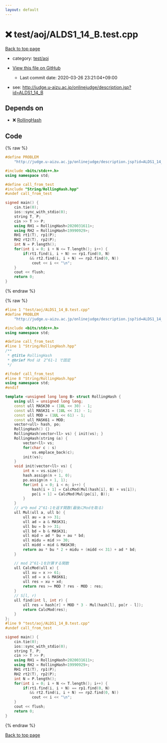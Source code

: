 ```yaml
---
layout: default
---
```


<!-- mathjax config similar to math.stackexchange -->
<script type="text/javascript" async
  src="https://cdnjs.cloudflare.com/ajax/libs/mathjax/2.7.5/MathJax.js?config=TeX-MML-AM_CHTML">
</script>
<script type="text/x-mathjax-config">
  MathJax.Hub.Config({
    TeX: { equationNumbers: { autoNumber: "AMS" }},
    tex2jax: {
      inlineMath: [ ['$','$'] ],
      processEscapes: true
    },
    "HTML-CSS": { matchFontHeight: false },
    displayAlign: "left",
    displayIndent: "2em"
  });
</script>

<script type="text/javascript" src="https://cdnjs.cloudflare.com/ajax/libs/jquery/3.4.1/jquery.min.js"></script>
<script src="https://cdn.jsdelivr.net/npm/jquery-balloon-js@1.1.2/jquery.balloon.min.js" integrity="sha256-ZEYs9VrgAeNuPvs15E39OsyOJaIkXEEt10fzxJ20+2I=" crossorigin="anonymous"></script>
<script type="text/javascript" src="../../../assets/js/copy-button.js"></script>
<link rel="stylesheet" href="../../../assets/css/copy-button.css" />


# :x: test/aoj/ALDS1_14_B.test.cpp

<a href="../../../index.html">Back to top page</a>

* category: <a href="../../../index.html#0d0c91c0cca30af9c1c9faef0cf04aa9">test/aoj</a>
* <a href="{{ site.github.repository_url }}/blob/master/test/aoj/ALDS1_14_B.test.cpp">View this file on GitHub</a>
    - Last commit date: 2020-03-26 23:21:04+09:00


* see: <a href="http://judge.u-aizu.ac.jp/onlinejudge/description.jsp?id=ALDS1_14_B">http://judge.u-aizu.ac.jp/onlinejudge/description.jsp?id=ALDS1_14_B</a>


## Depends on

* :x: <a href="../../../library/String/RollingHash.hpp.html">RollingHash</a>


## Code

<a id="unbundled"></a>
{% raw %}
```cpp
#define PROBLEM                                                                \
    "http://judge.u-aizu.ac.jp/onlinejudge/description.jsp?id=ALDS1_14_B"

#include <bits/stdc++.h>
using namespace std;

#define call_from_test
#include "String/RollingHash.hpp"
#undef call_from_test

signed main() {
    cin.tie(0);
    ios::sync_with_stdio(0);
    string T, P;
    cin >> T >> P;
    using RH1 = RollingHash<2020031611>;
    using RH2 = RollingHash<19990929>;
    RH1 rt1(T), rp1(P);
    RH2 rt2(T), rp2(P);
    int N = P.length();
    for(int i = 0; i + N <= T.length(); i++) {
        if(rt1.find(i, i + N) == rp1.find(0, N)
           && rt2.find(i, i + N) == rp2.find(0, N))
            cout << i << "\n";
    }
    cout << flush;
    return 0;
}
```
{% endraw %}

<a id="bundled"></a>
{% raw %}
```cpp
#line 1 "test/aoj/ALDS1_14_B.test.cpp"
#define PROBLEM                                                                \
    "http://judge.u-aizu.ac.jp/onlinejudge/description.jsp?id=ALDS1_14_B"

#include <bits/stdc++.h>
using namespace std;

#define call_from_test
#line 1 "String/RollingHash.hpp"
/**
 * @title RollingHash
 * @brief Mod は　2^61-1 で固定
 */

#ifndef call_from_test
#line 8 "String/RollingHash.hpp"
using namespace std;
#endif

template <unsigned long long B> struct RollingHash {
    using ull = unsigned long long;
    const ull MASK30 = (1UL << 30) - 1;
    const ull MASK31 = (1UL << 31) - 1;
    const ull MOD = (1UL << 61) - 1;
    const ull MASK61 = MOD;
    vector<ull> hash, po;
    RollingHash() {}
    RollingHash(vector<ll> vs) { init(vs); }
    RollingHash(string &s) {
        vector<ll> vs;
        for(char c : s)
            vs.emplace_back(c);
        init(vs);
    }
    void init(vector<ll> vs) {
        int n = vs.size();
        hash.assign(n + 1, 0);
        po.assign(n + 1, 1);
        for(int i = 0; i < n; i++) {
            hash[i + 1] = CalcMod(Mul(hash[i], B) + vs[i]);
            po[i + 1] = CalcMod(Mul(po[i], B));
        }
    }
    // a*b mod 2^61-1を返す関数(最後にModを取る)
    ull Mul(ull a, ull b) {
        ull au = a >> 31;
        ull ad = a & MASK31;
        ull bu = b >> 31;
        ull bd = b & MASK31;
        ull mid = ad * bu + au * bd;
        ull midu = mid >> 30;
        ull midd = mid & MASK30;
        return au * bu * 2 + midu + (midd << 31) + ad * bd;
    }

    // mod 2^61-1を計算する関数
    ull CalcMod(ull x) {
        ull xu = x >> 61;
        ull xd = x & MASK61;
        ull res = xu + xd;
        return res >= MOD ? res - MOD : res;
    }
    // S[l, r)
    ull find(int l, int r) {
        ull res = hash[r] + MOD * 3 - Mul(hash[l], po[r - l]);
        return CalcMod(res);
    }
};
#line 9 "test/aoj/ALDS1_14_B.test.cpp"
#undef call_from_test

signed main() {
    cin.tie(0);
    ios::sync_with_stdio(0);
    string T, P;
    cin >> T >> P;
    using RH1 = RollingHash<2020031611>;
    using RH2 = RollingHash<19990929>;
    RH1 rt1(T), rp1(P);
    RH2 rt2(T), rp2(P);
    int N = P.length();
    for(int i = 0; i + N <= T.length(); i++) {
        if(rt1.find(i, i + N) == rp1.find(0, N)
           && rt2.find(i, i + N) == rp2.find(0, N))
            cout << i << "\n";
    }
    cout << flush;
    return 0;
}

```
{% endraw %}

<a href="../../../index.html">Back to top page</a>

